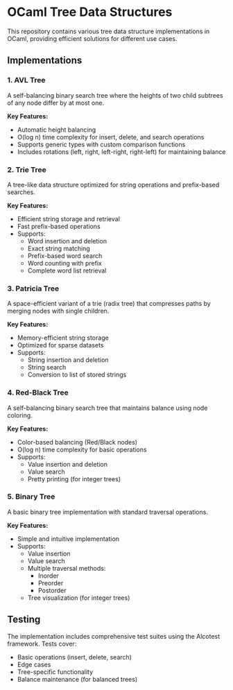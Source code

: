 # OCaml Tree Data Structures

This repository contains various tree data structure implementations in OCaml, providing efficient solutions for different use cases.

## Implementations

### 1. AVL Tree
A self-balancing binary search tree where the heights of two child subtrees of any node differ by at most one.

**Key Features:**
- Automatic height balancing
- O(log n) time complexity for insert, delete, and search operations
- Supports generic types with custom comparison functions
- Includes rotations (left, right, left-right, right-left) for maintaining balance

### 2. Trie Tree
A tree-like data structure optimized for string operations and prefix-based searches.

**Key Features:**
- Efficient string storage and retrieval
- Fast prefix-based operations
- Supports:
  - Word insertion and deletion
  - Exact string matching
  - Prefix-based word search
  - Word counting with prefix
  - Complete word list retrieval

### 3. Patricia Tree
A space-efficient variant of a trie (radix tree) that compresses paths by merging nodes with single children.

**Key Features:**
- Memory-efficient string storage
- Optimized for sparse datasets
- Supports:
  - String insertion and deletion
  - String search
  - Conversion to list of stored strings

### 4. Red-Black Tree
A self-balancing binary search tree that maintains balance using node coloring.

**Key Features:**
- Color-based balancing (Red/Black nodes)
- O(log n) time complexity for basic operations
- Supports:
  - Value insertion and deletion
  - Value search
  - Pretty printing (for integer trees)

### 5. Binary Tree
A basic binary tree implementation with standard traversal operations.

**Key Features:**
- Simple and intuitive implementation
- Supports:
  - Value insertion
  - Value search
  - Multiple traversal methods:
    - Inorder
    - Preorder
    - Postorder
  - Tree visualization (for integer trees)

## Testing

The implementation includes comprehensive test suites using the Alcotest framework. Tests cover:
- Basic operations (insert, delete, search)
- Edge cases
- Tree-specific functionality
- Balance maintenance (for balanced trees)
